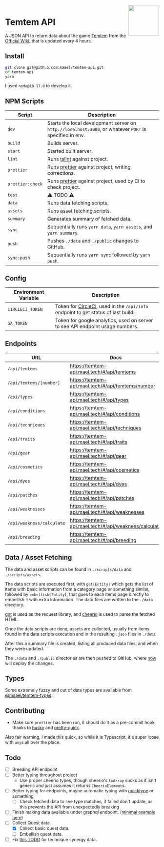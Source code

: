 <img src="https://temtem-api.mael.tech/images/portraits/temtem/large/Ganki.png" height="100" align="right" />

# Temtem API

A JSON API to return data about the game [Temtem](https://crema.gg/games/temtem/) from the [Official Wiki](https://temtem.gamepedia.com/), that is updated every 4 hours.

## Install

```sh
git clone git@github.com:maael/temtem-api.git
cd temtem-api
yarn
```

I used `node@10.17.0` to develop it.

## NPM Scripts

| Script           | Description                                                                                             |
| ---------------- | ------------------------------------------------------------------------------------------------------- |
| `dev`            | Starts the local development server on `http://localhost:3000`, or whatever `PORT` is specified in env. |
| `build`          | Builds server.                                                                                          |
| `start`          | Started built server.                                                                                   |
| `lint`           | Runs [tslint](https://www.npmjs.com/package/tslint) against project.                                    |
| `prettier`       | Runs [prettier](https://www.npmjs.com/package/prettier) against project, writing corrections.           |
| `prettier:check` | Runs [prettier](https://www.npmjs.com/package/prettier) against project, used by CI to check project.   |
| `test`           | ⚠️ TODO ⚠️                                                                                              |
| `data`           | Runs data fetching scripts.                                                                             |
| `assets`         | Runs asset fetching scripts.                                                                            |
| `summary`        | Generates summary of fetched data.                                                                      |
| `sync`           | Sequentially runs `yarn data`, `yarn assets`, and `yarn summary`.                                       |
| `push`           | Pushes `./data` and `./public` changes to GitHub.                                                       |
| `sync:push`      | Sequentially runs `yarn sync` followed by `yarn push`.                                                  |

## Config

| Environment Variable | Description                                                                                               |
| -------------------- | --------------------------------------------------------------------------------------------------------- |
| `CIRCLECI_TOKEN`     | Token for [CircleCI](http://circleci.com/), used in the `/api/info` endpoint to get status of last build. |
| `GA_TOKEN`           | Token for google analytics, used on server to see API endpoint usage numbers.                             |

## Endpoints

| URL                       | Docs                                                  |
| ------------------------- | ----------------------------------------------------- |
| `/api/temtems`            | https://temtem-api.mael.tech/#/api/temtems            |
| `/api/temtems/[number]`   | https://temtem-api.mael.tech/#/api/temtems/number     |
| `/api/types`              | https://temtem-api.mael.tech/#/api/types              |
| `/api/conditions`         | https://temtem-api.mael.tech/#/api/conditions         |
| `/api/techniques`         | https://temtem-api.mael.tech/#/api/techniques         |
| `/api/traits`             | https://temtem-api.mael.tech/#/api/traits             |
| `/api/gear`               | https://temtem-api.mael.tech/#/api/gear               |
| `/api/cosmetics`          | https://temtem-api.mael.tech/#/api/cosmetics          |
| `/api/dyes`               | https://temtem-api.mael.tech/#/api/dyes               |
| `/api/patches`            | https://temtem-api.mael.tech/#/api/patches            |
| `/api/weaknesses`         | https://temtem-api.mael.tech/#/api/weaknesses         |
| `/api/weakness/calculate` | https://temtem-api.mael.tech/#/api/weakness/calculate |
| `/api/breeding`           | https://temtem-api.mael.tech/#/api/breeding           |

## Data / Asset Fetching

The data and asset scripts can be found in `./scripts/data` and `./scripts/assets`.

The data scripts are executed first, with `get[Entity]` which gets the list of items with basic information from a category page or something similar, followed by `embellish[Entity]`, that goes to each items page directly to embellish it with extra information. The data files are written to the `./data` directory.

[got](https://www.npmjs.com/package/got) is used as the request library, and [cheerio](https://www.npmjs.com/package/cheerio) is used to parse the fetched HTML.

Once the data scripts are done, assets are collected, usually from items found in the data scripts execution and in the resulting `.json` files in `./data`.

After this a summary file is created, listing all produced data files, and when they were updated.

The `./data` and `./public` directories are then pushed to GitHub, where [now](https://github.com/zeit/now) will deploy the changes.

## Types

Some extremely fuzzy and out of date types are available from [@maael/temtem-types](https://www.npmjs.com/package/@maael/temtem-types).

## Contributing

- Make sure `prettier` has been run, it should do it as a pre-commit hook thanks to [husky](https://www.npmjs.com/package/husky) and [pretty-quick](https://www.npmjs.com/package/pretty-quick).

Also fair warning, I made this quick, so while it is Typescript, it's super loose with `any`s all over the place.

## Todo

- [ ] Breeding API endpoint
- [ ] Better typing throughout project
  - Use proper cheerio types, though cheerio's `toArray` sucks as it isn't generic and just assumes it returns `CheerioElement`s.
- [ ] Better typing for endpoints, maybe automatic typing with [quicktype](https://app.quicktype.io/) or something
  - [ ] Check fetched data to see type matches, if failed don't update, as this prevents the API from unexpectedly breaking
- [ ] Finish making data available under graphql endpoint. ([minimal example here](https://github.com/zeit/next.js/pull/7804/files))
- [ ] Collect Quest data.
  - [x] Collect basic quest data.
  - [ ] Embellish quest data.
- [ ] Fix [this TODO](./scripts/data/embellishTechniques.ts#L74-L81) for technique synergy data.
